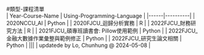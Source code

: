 #類型-課程清單	
| Year-Course-Name | Using-Programming-Language |
|------|----------|
| 2020NCCU_AI | Python |
| 2020FJCU_迴歸分析實務 | R |
| 2022FJCU_財務研究方法 | R |
| 2021FJCU_碩專班讀書會: Pillow使用範例 | Python |
| 2022FJCU_金融大數據作業彙整與範例修正 | Python |
| 2022FJCU_研究生論文相關 | Python |
|||
| updatede by Lo, Chunhung @ 2024-05-08 |
